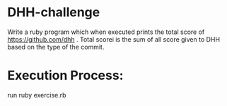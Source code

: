 # DHH-challenge


Write a ruby program which when executed prints the total score of https://github.com/dhh . Total scorei is the sum of all score given to DHH based on the type of the commit.

Execution Process:
===================

run ruby exercise.rb 




